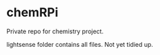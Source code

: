 # chemRPi
Private repo for chemistry project.

lightsense folder contains all files. Not yet tidied up.
